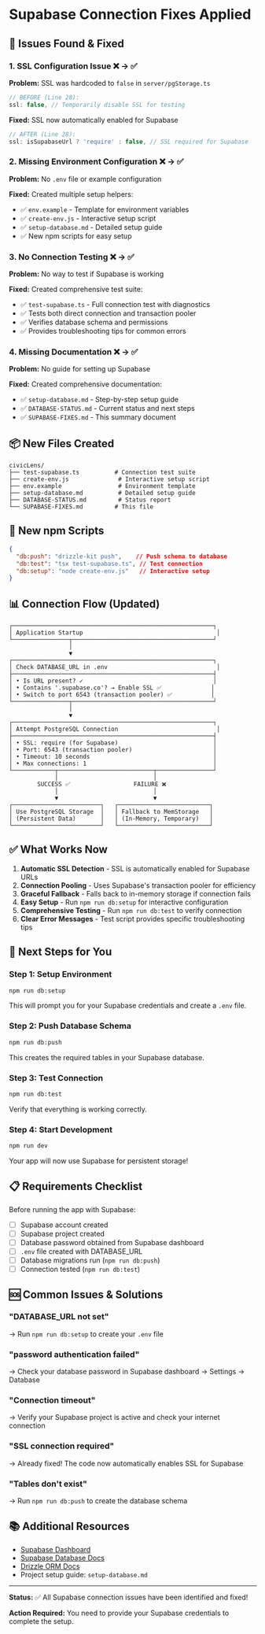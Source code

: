 # Supabase Connection Fixes Applied

## 🔧 Issues Found & Fixed

### 1. SSL Configuration Issue ❌ → ✅
**Problem:** SSL was hardcoded to `false` in `server/pgStorage.ts`
```typescript
// BEFORE (Line 28):
ssl: false, // Temporarily disable SSL for testing
```

**Fixed:** SSL now automatically enabled for Supabase
```typescript
// AFTER (Line 28):
ssl: isSupabaseUrl ? 'require' : false, // SSL required for Supabase
```

### 2. Missing Environment Configuration ❌ → ✅
**Problem:** No `.env` file or example configuration

**Fixed:** Created multiple setup helpers:
- ✅ `env.example` - Template for environment variables
- ✅ `create-env.js` - Interactive setup script
- ✅ `setup-database.md` - Detailed setup guide
- ✅ New npm scripts for easy setup

### 3. No Connection Testing ❌ → ✅
**Problem:** No way to test if Supabase is working

**Fixed:** Created comprehensive test suite:
- ✅ `test-supabase.ts` - Full connection test with diagnostics
- ✅ Tests both direct connection and transaction pooler
- ✅ Verifies database schema and permissions
- ✅ Provides troubleshooting tips for common errors

### 4. Missing Documentation ❌ → ✅
**Problem:** No guide for setting up Supabase

**Fixed:** Created comprehensive documentation:
- ✅ `setup-database.md` - Step-by-step setup guide
- ✅ `DATABASE-STATUS.md` - Current status and next steps
- ✅ `SUPABASE-FIXES.md` - This summary document

## 📦 New Files Created

```
civicLens/
├── test-supabase.ts          # Connection test suite
├── create-env.js              # Interactive setup script
├── env.example                # Environment template
├── setup-database.md          # Detailed setup guide
├── DATABASE-STATUS.md         # Status report
└── SUPABASE-FIXES.md         # This file
```

## 🚀 New npm Scripts

```json
{
  "db:push": "drizzle-kit push",    // Push schema to database
  "db:test": "tsx test-supabase.ts", // Test connection
  "db:setup": "node create-env.js"   // Interactive setup
}
```

## 📊 Connection Flow (Updated)

```
┌─────────────────────────────────────────────────────────┐
│ Application Startup                                      │
└────────────────┬────────────────────────────────────────┘
                 │
                 ▼
┌─────────────────────────────────────────────────────────┐
│ Check DATABASE_URL in .env                               │
├─────────────────────────────────────────────────────────┤
│ • Is URL present? ✓                                     │
│ • Contains '.supabase.co'? → Enable SSL ✅              │
│ • Switch to port 6543 (transaction pooler) ✅           │
└────────────────┬────────────────────────────────────────┘
                 │
                 ▼
┌─────────────────────────────────────────────────────────┐
│ Attempt PostgreSQL Connection                            │
├─────────────────────────────────────────────────────────┤
│ • SSL: require (for Supabase)                           │
│ • Port: 6543 (transaction pooler)                       │
│ • Timeout: 10 seconds                                   │
│ • Max connections: 1                                    │
└────────────┬───────────────────────────┬────────────────┘
             │                           │
        SUCCESS ✅                  FAILURE ❌
             │                           │
             ▼                           ▼
┌─────────────────────────┐   ┌──────────────────────────┐
│ Use PostgreSQL Storage  │   │ Fallback to MemStorage   │
│ (Persistent Data)       │   │ (In-Memory, Temporary)   │
└─────────────────────────┘   └──────────────────────────┘
```

## ✅ What Works Now

1. **Automatic SSL Detection** - SSL is automatically enabled for Supabase URLs
2. **Connection Pooling** - Uses Supabase's transaction pooler for efficiency
3. **Graceful Fallback** - Falls back to in-memory storage if connection fails
4. **Easy Setup** - Run `npm run db:setup` for interactive configuration
5. **Comprehensive Testing** - Run `npm run db:test` to verify connection
6. **Clear Error Messages** - Test script provides specific troubleshooting tips

## 🎯 Next Steps for You

### Step 1: Setup Environment
```bash
npm run db:setup
```
This will prompt you for your Supabase credentials and create a `.env` file.

### Step 2: Push Database Schema
```bash
npm run db:push
```
This creates the required tables in your Supabase database.

### Step 3: Test Connection
```bash
npm run db:test
```
Verify that everything is working correctly.

### Step 4: Start Development
```bash
npm run dev
```
Your app will now use Supabase for persistent storage!

## 📋 Requirements Checklist

Before running the app with Supabase:

- [ ] Supabase account created
- [ ] Supabase project created
- [ ] Database password obtained from Supabase dashboard
- [ ] `.env` file created with DATABASE_URL
- [ ] Database migrations run (`npm run db:push`)
- [ ] Connection tested (`npm run db:test`)

## 🆘 Common Issues & Solutions

### "DATABASE_URL not set"
→ Run `npm run db:setup` to create your `.env` file

### "password authentication failed"
→ Check your database password in Supabase dashboard → Settings → Database

### "Connection timeout"
→ Verify your Supabase project is active and check your internet connection

### "SSL connection required"
→ Already fixed! The code now automatically enables SSL for Supabase

### "Tables don't exist"
→ Run `npm run db:push` to create the database schema

## 📚 Additional Resources

- [Supabase Dashboard](https://supabase.com/dashboard)
- [Supabase Database Docs](https://supabase.com/docs/guides/database)
- [Drizzle ORM Docs](https://orm.drizzle.team/docs/overview)
- Project setup guide: `setup-database.md`

---

**Status:** ✅ All Supabase connection issues have been identified and fixed!

**Action Required:** You need to provide your Supabase credentials to complete the setup.


